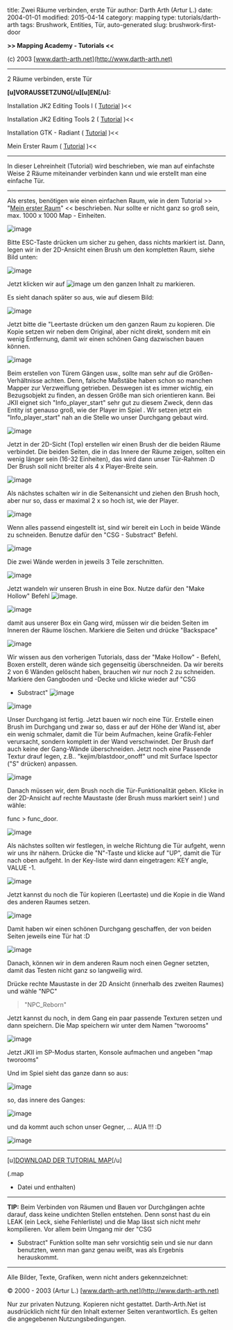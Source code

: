 ﻿title: Zwei Räume verbinden, erste Tür
author: Darth Arth (Artur L.)
date: 2004-01-01
modified: 2015-04-14
category: mapping
type: tutorials/darth-arth
tags: Brushwork, Entities, Tür, auto-generated
slug: brushwork-first-door

**>>
Mapping Academy - Tutorials <<**

 

(c)
2003 [www.darth-arth.net](http://www.darth-arth.net)

----

2 Räume verbinden, erste Tür

**[u]VORAUSSETZUNG[/u][u]EN[/u]:**

>>
Installation JK2 Editing Tools I ( [Tutorial](../../radiant/jk2_etools1.htm)
)<<

>>
Installation JK2 Editing Tools 2 ( [Tutorial](../../radiant/jk2_etools2.htm)
)<<

>>
Installation GTK - Radiant ( [Tutorial](../../radiant/gtk_radiant.htm)
)<<

>>
Mein Erster Raum ( [Tutorial](../firstroom/firstroom.htm) )<<

----

In
dieser Lehreinheit (Tutorial) wird beschrieben, wie man auf einfachste Weise 2
Räume miteinander verbinden kann und wie erstellt man eine einfache Tür.

----

Als erstes, benötigen wie einen
einfachen Raum, wie in dem Tutorial >> "[Mein
erster Raum](../firstroom/firstroom.htm)" << beschrieben. Nur sollte er nicht ganz so groß
sein, max. 1000 x 1000 Map - Einheiten.

![image]({filename}Image41.jpg)

Bitte ESC-Taste drücken um
sicher zu gehen, dass nichts markiert ist. Dann, legen wir in der 2D-Ansicht
einen Brush um den kompletten Raum, siehe Bild unten:

![image]({filename}Image39.jpg)

Jetzt klicken wir auf ![image]({filename}Image40.jpg)
um den ganzen Inhalt zu markieren.

Es sieht danach später so aus, wie auf
diesem
Bild:

![image]({filename}Image38.jpg)

Jetzt bitte die "Leertaste
drücken um den ganzen Raum zu kopieren. Die Kopie setzen wir neben dem Original,
aber nicht direkt, sondern mit ein wenig Entfernung, damit wir einen schönen
Gang dazwischen bauen können.

![image]({filename}Image37.jpg)

Beim erstellen von Türem Gängen
usw., sollte man sehr auf die Größen-Verhältnisse achten. Denn, falsche
Maßstäbe haben schon so manchen Mapper zur Verzweiflung getrieben. Deswegen
ist es immer wichtig, ein Bezugsobjekt zu finden, an dessen Größe man sich
orientieren kann. Bei JKII eignet sich "Info_player_start"
sehr gut zu diesem Zweck, denn das Entity ist genauso groß, wie der Player im
Spiel . Wir setzen jetzt ein "Info_player_start"
nah an die Stelle wo unser Durchgang gebaut wird.

![image]({filename}Image36.jpg)

Jetzt in der 2D-Sicht (Top)
erstellen wir einen Brush der die beiden Räume verbindet. Die beiden Seiten,
die in das Innere der Räume zeigen, sollten ein wenig länger sein (16-32
Einheiten), das wird dann unser Tür-Rahmen :D Der Brush soll nicht breiter als
4 x Player-Breite sein.

![image]({filename}Image35.jpg)

Als nächstes schalten wir in die
Seitenansicht und ziehen den Brush hoch, aber nur so, dass er maximal 2 x so
hoch ist, wie der Player.

![image]({filename}Image33.jpg)

Wenn alles passend eingestellt
ist, sind wir bereit ein Loch in beide Wände zu schneiden. Benutze dafür den
"CSG - Substract" Befehl.

![image]({filename}Image30.jpg)

Die zwei Wände werden in jeweils
3 Teile zerschnitten.

![image]({filename}Image29.jpg)

Jetzt wandeln wir unseren Brush
in eine Box. Nutze dafür den "Make Hollow" Befehl ![image]({filename}../firstroom/button_hollow.jpg).

![image]({filename}Image32.jpg)

damit aus unserer Box ein Gang
wird, müssen wir die beiden Seiten im Inneren der Räume löschen. Markiere die
Seiten und drücke "Backspace"

![image]({filename}Image31.jpg)

Wir wissen aus den vorherigen
Tutorials, dass der "Make
Hollow" - Befehl, Boxen
erstellt, deren wände sich gegenseitig überschneiden. Da wir bereits 2 von 6
Wänden gelöscht haben, brauchen wir nur noch 2 zu schneiden. Markiere den
Gangboden und -Decke und klicke wieder auf "CSG
- Substract" ![image]({filename}Image30.jpg)

![image]({filename}Image27.jpg)

Unser Durchgang ist fertig. Jetzt
bauen wir noch eine Tür. Erstelle einen Brush im Durchgang und zwar so, dass er
auf der Höhe der Wand ist, aber ein wenig schmaler, damit die Tür beim
Aufmachen, keine Grafik-Fehler verursacht, sondern komplett in der Wand
verschwindet. Der Brush darf auch keine der Gang-Wände überschneiden. Jetzt
noch eine Passende Textur drauf legen, z.B.. "kejim/blastdoor_onoff"
und mit Surface Ispector ("S" drücken) anpassen.

![image]({filename}Image26.jpg)

Danach müssen wir, dem Brush
noch die Tür-Funktionalität geben. Klicke in der 2D-Ansicht auf rechte
Maustaste (der Brush muss markiert sein! ) und wähle:

func >
func_door.

![image]({filename}Image25.jpg)

Als nächstes sollten wir
festlegen, in welche Richtung die Tür aufgeht, wenn wir uns ihr nähern.
Drücke die "N"-Taste und klicke auf "UP", damit die Tür
nach oben aufgeht. In der Key-liste wird dann eingetragen: KEY angle, VALUE -1.

![image]({filename}Image24.jpg)

Jetzt kannst du noch die Tür
kopieren (Leertaste) und die Kopie in die Wand des anderen Raumes setzen. 

![image]({filename}Image23.jpg)

Damit haben wir einen schönen
Durchgang geschaffen, der von beiden Seiten jeweils eine Tür hat :D

![image]({filename}Image22.jpg)

Danach, können wir in dem
anderen Raum noch einen Gegner setzten, damit das Testen nicht ganz so
langweilig wird. 

Drücke rechte Maustaste in der
2D Ansicht (innerhalb des zweiten Raumes) und wähle "NPC"
> "NPC_Reborn"

Jetzt kannst du noch, in dem Gang
ein paar passende Texturen setzen und dann speichern. Die Map speichern wir
unter dem Namen "tworooms"

![image]({filename}Image21.jpg)

Jetzt JKII im SP-Modus starten, Konsole
aufmachen und angeben "map tworooms"

Und im Spiel sieht das ganze dann
so aus:

![image]({filename}Image42.jpg)

so, das innere des Ganges:

![image]({filename}Image44.jpg)

und da kommt auch schon unser
Gegner, ... AUA !!!  :D

![image]({filename}Image43.jpg)

 

----

 

[u][DOWNLOAD
DER TUTORIAL MAP](../../downloads/tworooms.zip)[/u]

(.map
- Datei und enthalten)

----

**TIP:**
 Beim Verbinden von
Räumen und Bauen vor Durchgängen achte darauf, dass keine undichten Stellen
entstehen. Denn sonst hast du ein LEAK (ein Leck, siehe Fehlerliste) und die Map
lässt sich nicht mehr kompilieren. Vor allem beim Umgang mir der "CSG
- Substract" Funktion
sollte man sehr vorsichtig sein und sie nur dann benutzten, wenn man ganz genau weißt,
was als Ergebnis herauskommt.

----

Alle
  Bilder, Texte, Grafiken, wenn nicht anders gekennzeichnet: 

©
  2000 - 2003 (Artur L.) [www.darth-arth.net](http://www.darth-arth.net)

Nur
  zur privaten Nutzung. Kopieren nicht gestattet. Darth-Arth.Net ist ausdrücklich
  nicht für den Inhalt externer Seiten verantwortlich. Es gelten die
  angegebenen Nutzungsbedingungen.

 

